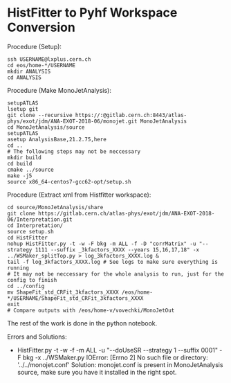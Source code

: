 # HistFitter to Pyhf Workspace Conversion

Procedure (Setup):

    ssh USERNAME@lxplus.cern.ch
    cd eos/home-*/USERNAME
    mkdir ANALYSIS
    cd ANALYSIS

Procedure (Make MonoJetAnalysis):

    setupATLAS
    lsetup git
    git clone --recursive https://:@gitlab.cern.ch:8443/atlas-phys/exot/jdm/ANA-EXOT-2018-06/monojet.git MonoJetAnalysis
    cd MonoJetAnalysis/source
    setupATLAS
    asetup AnalysisBase,21.2.75,here 
    cd ..
    # The following steps may not be neccessary
    mkdir build
    cd build
    cmake ../source
    make -j5
    source x86_64-centos7-gcc62-opt/setup.sh

Procedure (Extract xml from Histfitter workspace):

    cd source/MonoJetAnalysis/share
    git clone https://gitlab.cern.ch/atlas-phys/exot/jdm/ANA-EXOT-2018-06/Interpretation.git
    cd Interpretation/
    source setup.sh
    cd HistFitter
    nohup HistFitter.py -t -w -F bkg -m ALL -f -D "corrMatrix" -u "--strategy 1111 --suffix _3kfactors_XXXX --years 15,16,17,18" -x ../WSMaker_splitTop.py > log_3kfactors_XXXX.log &
    tail -f log_3kfactors_XXXX.log # See logs to make sure everything is running
    # It may not be neccessary for the whole analysis to run, just for the config to finish
    cd ../config
    mv ShapeFit_std_CRFit_3kfactors_XXXX /eos/home-*/USERNAME/ShapeFit_std_CRFit_3kfactors_XXXX
    exit
    # Compare outputs with /eos/home-v/vovechki/MonoJetOut

The rest of the work is done in the python notebook.

Errors and Solutions: 
  - HistFitter.py -t -w -f -m ALL -u "--doUseSR --strategy 1 --suffix 0001" -F bkg -x ../WSMaker.py
    IOError: [Errno 2] No such file or directory: '../../monojet.conf'
    Solution: monojet.conf is present in MonoJetAnalysis source, make sure you have it installed in the right spot.

